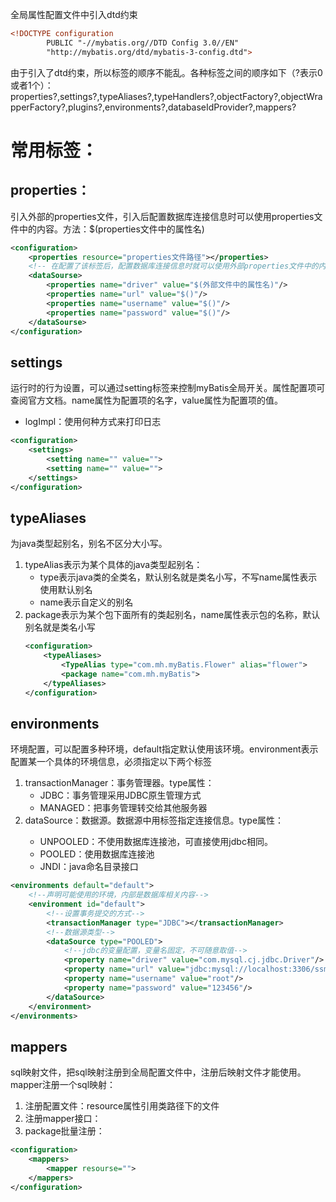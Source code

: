 全局属性配置文件中引入dtd约束
```xml
<!DOCTYPE configuration
        PUBLIC "-//mybatis.org//DTD Config 3.0//EN"
        "http://mybatis.org/dtd/mybatis-3-config.dtd">
```
由于引入了dtd约束，所以标签的顺序不能乱。各种标签之间的顺序如下（?表示0或者1个）：
    properties?,settings?,typeAliases?,typeHandlers?,objectFactory?,objectWrapperFactory?,plugins?,environments?,databaseIdProvider?,mappers?

# 常用标签：
## properties：
引入外部的properties文件，引入后配置数据库连接信息时可以使用properties文件中的内容。方法：$(properties文件中的属性名)
```xml
<configuration>
    <properties resource="properties文件路径"></properties>
    <!-- 在配置了该标签后，配置数据库连接信息时就可以使用外部properties文件中的内容 -->
    <dataSourse>
        <properties name="driver" value="$(外部文件中的属性名)"/>
        <properties name="url" value="$()"/>
        <properties name="username" value="$()"/>
        <properties name="password" value="$()"/>
    </dataSourse>
</configuration>
```


## settings
运行时的行为设置，可以通过setting标签来控制myBatis全局开关。属性配置项可查阅官方文档。name属性为配置项的名字，value属性为配置项的值。
* logImpl：使用何种方式来打印日志
```xml
<configuration>
    <settings>
        <setting name="" value="">
        <setting name="" value="">
    </settings>
</configuration>
```


## typeAliases
为java类型起别名，别名不区分大小写。
1. typeAlias表示为某个具体的java类型起别名：
    * type表示java类的全类名，默认别名就是类名小写，不写name属性表示使用默认别名
    * name表示自定义的别名
2. package表示为某个包下面所有的类起别名，name属性表示包的名称，默认别名就是类名小写
    ```xml
    <configuration>
        <typeAliases>
            <TypeAlias type="com.mh.myBatis.Flower" alias="flower">
            <package name="com.mh.myBatis">
        </typeAliases>
    </configuration>
    ```


## environments
环境配置，可以配置多种环境，default指定默认使用该环境。environment表示配置某一个具体的环境信息，必须指定以下两个标签
1. transactionManager：事务管理器。type属性：
    * JDBC：事务管理采用JDBC原生管理方式
    * MANAGED：把事务管理转交给其他服务器
2. dataSource：数据源。数据源中用<property>标签指定连接信息。type属性：
    * UNPOOLED：不使用数据库连接池，可直接使用jdbc相同。
    * POOLED：使用数据库连接池
    * JNDI：java命名目录接口
```xml
<environments default="default">
    <!--声明可能使用的环境，内部是数据库相关内容-->
    <environment id="default">
        <!--设置事务提交的方式-->
        <transactionManager type="JDBC"></transactionManager>
        <!--数据源类型-->
        <dataSource type="POOLED">
            <!--jdbc的变量配置，变量名固定，不可随意取值-->
            <property name="driver" value="com.mysql.cj.jdbc.Driver"/>
            <property name="url" value="jdbc:mysql://localhost:3306/ssm?serverTimezone=GMT%2B8"/>
            <property name="username" value="root"/>
            <property name="password" value="123456"/>
        </dataSource>
    </environment>
</environments>
```

## mappers 
sql映射文件，把sql映射注册到全局配置文件中，注册后映射文件才能使用。mapper注册一个sql映射：
1. 注册配置文件：resource属性引用类路径下的文件
2. 注册mapper接口：
3. package批量注册：
```xml
<configuration>
    <mappers>
        <mapper resourse="">
    </mappers>
</configuration>
```

